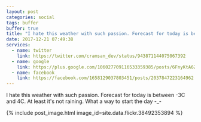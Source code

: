 ```yaml
---
layout: post
categories: social
tags: buffer
buffer: true
title: "I hate this weather with such passion. Forecast for today is between -3C and 4C. At least it's not raining. What a way to start the day -_-"
date: 2017-12-21 07:49:38
services: 
  - name: twitter
    link: https://twitter.com/cramsan_dev/status/943871144075067392
  - name: google
    link: https://plus.google.com/106027709116533359385/posts/6FnyKtA6Ziy
  - name: facebook
    link: https://facebook.com/1658129037803451/posts/2037847223164962
---
```


I hate this weather with such passion. Forecast for today is between -3C and 4C. At least it&#039;s not raining. What a way to start the day -_-

{% include post_image.html image_id=site.data.flickr.38492353894 %}
